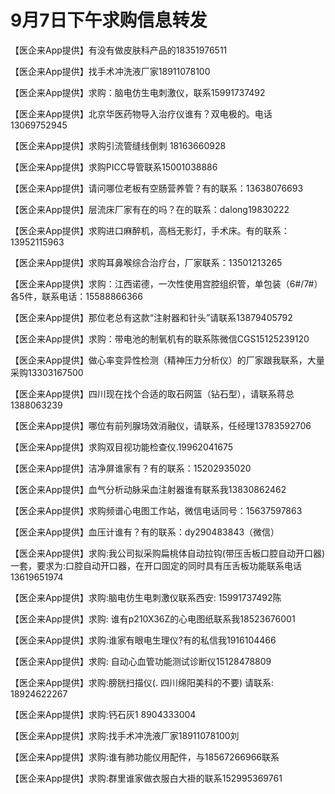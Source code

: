 # 9月7日下午求购信息转发

【医企来App提供】有没有做皮肤科产品的18351976511

【医企来App提供】找手术冲洗液厂家18911078100

【医企来App提供】求购：脑电仿生电刺激仪，联系15991737492

【医企来App提供】北京华医药物导入治疗仪谁有？双电极的。电话13069752945

【医企来App提供】求购引流管缝线倒刺   18163660928

【医企来App提供】求购PICC导管联系15001038886

【医企来App提供】请问哪位老板有空肠营养管？有的联系：13638076693

【医企来App提供】层流床厂家有在的吗？在的联系：dalong19830222

【医企来App提供】求购进口麻醉机，高档无影灯，手术床。有的联系：13952115963

【医企来App提供】求购耳鼻喉综合治疗台，厂家联系：13501213265

【医企来App提供】求购：江西诺德，一次性使用宫腔组织管，单包装（6\#/7\#）各5件，联系电话：15588866366

【医企来App提供】那位老总有这款“注射器和针头”请联系13879405792

【医企来App提供】求购：带电池的制氧机有的联系陈微信CGS15125239120

【医企来App提供】做心率变异性检测（精神压力分析仪）的厂家跟我联系，大量采购13303167500

【医企来App提供】四川现在找个合适的取石网篮（钻石型），请联系蒋总1388063239

【医企来App提供】哪位有前列腺场效消融仪，请联系，任经理13783592706

【医企来App提供】求购双目视功能检查仪.19962041675

【医企来App提供】洁净屏谁家有？有的联系：15202935020

【医企来App提供】血气分析动脉采血注射器谁有联系我13830862462

【医企来App提供】求购频谱心电图工作站，微信电话同号：15637597863

【医企来App提供】血压计谁有？有的联系：dy290483843（微信）

【医企来App提供】求购:我公司拟采购扁桃体自动拉钩\(带压舌板口腔自动开口器\)一套，要求为:口腔自动开口器，在开口固定的同时具有压舌板功能联系电话13619651974

【医企来App提供】求购:脑电仿生电刺激仪联系西安: 15991737492陈

【医企来App提供】求购:  谁有p210X36Z的心电图纸联系我18523676001

【医企来App提供】求购:谁家有眼电生理仪?有的私信我1916104466

【医企来App提供】求购:  自动心血管功能测试诊断仪15128478809

【医企来App提供】求购:膀胱扫描仪\(. 四川绵阳美科的不要\) 请联系: 18924622267

【医企来App提供】求购:钙石灰1 8904333004

【医企来App提供】求购:找手术冲洗液厂家18911078100刘

【医企来App提供】求购:谁有肺功能仪用配件，与18567266966联系

【医企来App提供】求购:群里谁家做衣服白大褂的联系152995369761

